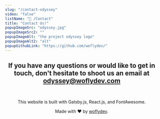 ```yaml
---
slug: "/contact-odyssey"
video: "false"
listName: "📧 /Contact"
title: "Contact Us!"
popupImageSrc: "odyssey.jpg"
popupImageSrc2: ""
popupImageAlt: "the project odyssey logo"
popupImageAlt2: "alt"
popupGithubLink: "https://github.com/woflydev/"
---
```


<center>

## If you have any questions or would like to get in touch, don't hesitate to shoot us an email at [odyssey@woflydev.com](mailto:contact@woflydev.com?subject=Hi%20Project%20Odyssey!&body=We're%20reaching%20out%20because...%20%3C._.%3E)

<br />

This website is built with Gatsby.js, React.js, and FontAwesome.

Made with ❤️ by <a href="https://github.com/woflydev/" target="_blank">woflydev</a>.

</center>